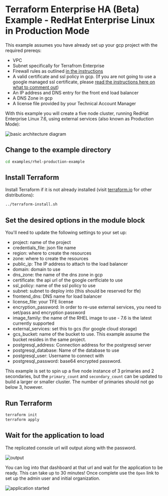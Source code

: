 # Terraform Enterprise HA (Beta) Example - RedHat Enterprise Linux in Production Mode

This example assumes you have already set up your gcp project with the required prereqs:

* VPC
* Subnet specifically for Terrafrom Enterprise
* Firewall rules as outlined [in the instructions](https://www.terraform.io/docs/enterprise/beta/gcp.html#infrastructure)
* A valid certificate and ssl policy in gcp. (If you are not going to use a google managed ssl certificate, please [read the instructions here on what to comment out](https://www.terraform.io/docs/enterprise/beta/gcp.html#explanation-of-variables))
* An IP address and DNS entry for the front end load balancer
* A DNS Zone in gcp
* A license file provided by your Technical Account Manager

With this example you will create a five node cluster, running RedHat Enterprise Linux 7.6, using external services (also known as Production Mode):

![basic architecture diagram](https://github.com/hashicorp/terraform-google-terraform-enterprise/blob/v0.0.3-beta/assets/gcp_prod_diagram.png?raw=true)

## Change to the example directory

```bash
cd examples/rhel-production-example
```

## Install Terraform

Install Terraform if it is not already installed (visit [terraform.io](https://terraform.io) for other distributions):

```bash
../terraform-install.sh
```

## Set the desired options in the module block

You'll need to update the following settings to your set up:

* project: name of the project
* credentials_file: json file name
* region: where to create the resources
* zone: where to create the resources
* public_ip: The IP address to attach to the load balancer
* domain: domain to use
* dns_zone: the name of the dns zone in gcp
* certificate: the api url of the google certficiate to use
* ssl_policy: name of the ssl policy to use
* subnet: subnet to deploy into (this should be reserved for tfe)
* frontend_dns: DNS name for load balancer
* license_file: your TFE license
* encryption_password: In order to re-use external services, you need to set/pass and encryption password
* image_family: the name of the RHEL image to use - 7.6 is the latest currently supported
* external_services: set this to gcs (for google cloud storage)
* gcs_bucket: name of the bucket to use. This example assume the bucket resides in the same project. 
* postgresql_address: Connection address for the postgresql server
* postgresql_database: Name of the database to use
* postgresql_user: Username to connect with
* postgresql_password: base64 encrypted password.


 This example is set to spin up a five node instance of 3 primaries and 2 secondaries, but the `primary_count` and `secondary_count` can be updated to build a larger or smaller cluster. The number of primaries should not go below 3, however.  

## Run Terraform

```bash
terraform init
terraform apply
```

## Wait for the application to load

The replicated console url will output along with the password.

![output](https://github.com/hashicorp/terraform-google-terraform-enterprise/blob/master/examples/root-example/output_example.png?raw=true)

You can log into that dashboard at that url and wait for the application to be ready. This can take up to 30 minutes! Once complete use the `Open` link to set up the admin user and initial organization.

![application started](https://github.com/hashicorp/terraform-google-terraform-enterprise/blob/master/examples/root-example/app_started.png?raw=true)
